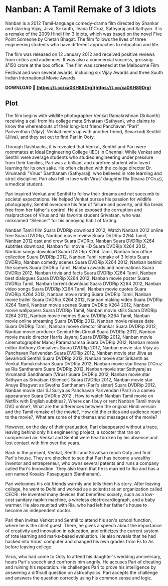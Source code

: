 
 
# Nanban: A Tamil Remake of 3 Idiots
 
Nanban is a 2012 Tamil-language comedy-drama film directed by Shankar and starring Vijay, Jiiva, Srikanth, Ileana D'Cruz, Sathyaraj and Sathyan. It is a remake of the 2009 Hindi film 3 Idiots, which was based on the novel Five Point Someone by Chetan Bhagat. The film follows the lives of three engineering students who have different approaches to education and life.
 
The film was released on 12 January 2012 and received positive reviews from critics and audiences. It was also a commercial success, grossing â¹150 crore at the box office. The film was screened at the Melbourne Film Festival and won several awards, including six Vijay Awards and three South Indian International Movie Awards.
 
**DOWNLOAD 🌟 [https://t.co/xa0KH89Drg](https://t.co/xa0KH89Drg)**


 
## Plot
 
The film begins with wildlife photographer Venkat Ramakrishnan (Srikanth) receiving a call from his college mate Srivatsan (Sathyan), who claims to know the whereabouts of their long-lost friend Panchavan "Pari" Pariventhan (Vijay). Venkat meets up with another friend, Sevarkodi Senthil (Jiiva), and they set out to find Pari in Ooty.
 
Through flashbacks, it is revealed that Venkat, Senthil and Pari were roommates at Ideal Engineering College (IEC) in Chennai. While Venkat and Senthil were average students who studied engineering under pressure from their families, Pari was a brilliant and carefree student who loved learning for its own sake. He often clashed with the college director Dr. Virumandi "Virus" Santhanam (Sathyaraj), who believed in rote learning and strict discipline. Pari also fell in love with Virus' daughter Ria (Ileana D'Cruz), a medical student.
 
Pari inspired Venkat and Senthil to follow their dreams and not succumb to societal expectations. He helped Venkat pursue his passion for wildlife photography, Senthil overcome his fear of failure and poverty, and Ria break free from her father's control. He also exposed the corruption and malpractices of Virus and his favorite student Srivatsan, who was nicknamed "Silencer" for his annoying habit of farting.
 
Nanban Tamil film Suara DVDRip download 2012,  Watch Nanban 2012 online free Suara DVDRip,  Nanban movie review Suara DVDRip X264 Tamil,  Nanban 2012 cast and crew Suara DVDRip,  Nanban Suara DVDRip X264 subtitles download,  Nanban full movie HD Suara DVDRip X264 2012,  Nanban songs download Suara DVDRip X264 Tamil,  Nanban box office collection Suara DVDRip 2012,  Nanban Tamil remake of 3 Idiots Suara DVDRip,  Nanban comedy scenes Suara DVDRip X264 2012,  Nanban behind the scenes Suara DVDRip Tamil,  Nanban awards and nominations Suara DVDRip 2012,  Nanban trivia and facts Suara DVDRip X264 Tamil,  Nanban best dialogues Suara DVDRip X264 2012,  Nanban movie poster Suara DVDRip Tamil,  Nanban torrent download Suara DVDRip X264 2012,  Nanban video songs Suara DVDRip X264 Tamil,  Nanban movie quotes Suara DVDRip X264 2012,  Nanban movie rating Suara DVDRip Tamil,  Nanban movie trailer Suara DVDRip X264 2012,  Nanban making video Suara DVDRip X264 Tamil,  Nanban movie scenes Suara DVDRip X264 2012,  Nanban movie wallpapers Suara DVDRip Tamil,  Nanban movie stills Suara DVDRip X264 2012,  Nanban movie memes Suara DVDRip X264 Tamil,  Nanban movie online streaming Suara DVDRip 2012,  Nanban movie release date Suara DVDRip Tamil,  Nanban movie director Shankar Suara DVDRip 2012,  Nanban movie producer Gemini Film Circuit Suara DVDRip 2012,  Nanban movie music director Harris Jayaraj Suara DVDRip 2012,  Nanban movie cinematographer Manoj Paramahamsa Suara DVDRip 2012,  Nanban movie editor Anthony Gonsalves Suara DVDRip 2012,  Nanban movie star Vijay as Panchavan Parivendan Suara DVDRip 2012,  Nanban movie star Jiiva as Sevarkodi Senthil Suara DVDRip 2012,  Nanban movie star Srikanth as Venkat Ramakrishnan Suara DVDRip 2012,  Nanban movie star Ileana D'Cruz as Ria Santhanam Suara DVDRip 2012,  Nanban movie star Sathyaraj as Virumandi Sandhanam (Virus) Suara DVDRip 2012,  Nanban movie star Sathyan as Srivatsan (Silencer) Suara DVDRip 2012,  Nanban movie star Anuya Bhagwat as Swetha Santhanam (Pari's sister) Suara DVDRip 2012,  Nanban movie star SJ Surya as Panchavan Parivendan (Pari) in a cameo appearance Suara DVDRip 2012 ,  How to watch Nanban Tamil movie on Netflix with English subtitles?,  Where can I buy or rent Nanban Tamil movie DVD online?,  What are the differences between the original Hindi version and the Tamil remake of the movie?,  How did the critics and audience react to the movie?,  What are some of the themes and messages of the movie?
 
However, on the day of their graduation, Pari disappeared without a trace, leaving behind only his engineering project, a scooter that ran on compressed air. Venkat and Senthil were heartbroken by his absence and lost contact with him over the years.
 
Back in the present, Venkat, Senthil and Srivatsan reach Ooty and find Pari's house. They are shocked to see that Pari has become a wealthy inventor and entrepreneur, who owns several patents and runs a company called Pari's Innovation. They also learn that he is married to Ria and has a son named Kosaksi Pasapugazh (Santhanam).
 
Pari welcomes his old friends warmly and tells them his story. After leaving college, he went to Delhi and worked as a scientist at an organization called CECRI. He invented many devices that benefited society, such as a low-cost sanitary napkin machine, a wireless electrocardiograph, and a baby warmer. He also reunited with Ria, who had left her father's house to become an independent doctor.
 
Pari then invites Venkat and Senthil to attend his son's school function, where he is the chief guest. There, he gives a speech about the importance of creativity and innovation in education, and criticizes the current system of rote learning and marks-based evaluation. He also reveals that he had hacked into Virus' computer and changed his own grades from Fs to As before leaving college.
 
Virus, who had come to Ooty to attend his daughter's wedding anniversary, hears Pari's speech and confronts him angrily. He accuses Pari of cheating and ruining his reputation. He challenges Pari to prove his intelligence by answering a difficult question on astrophysics. Pari accepts the challenge and answers the question correctly using his common sense and logic.
 <p 8cf37b1e13
 
